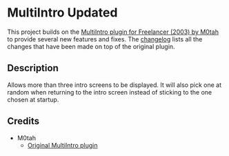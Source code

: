 # MultiIntro Updated
This project builds on the [MultiIntro plugin for Freelancer (2003) by M0tah](https://forge.the-starport.net/projects/multiintro) to provide several new features and fixes.
The [changelog](https://github.com/BC46/MultiIntro-Updated/blob/main/CHANGELOG.md) lists all the changes that have been made on top of the original plugin.

## Description
Allows more than three intro screens to be displayed. It will also pick one at random when returning to the intro screen instead of sticking to the one chosen at startup.

## Credits
- M0tah
  - [Original MultiIntro plugin](https://forge.the-starport.net/projects/multiintro)
